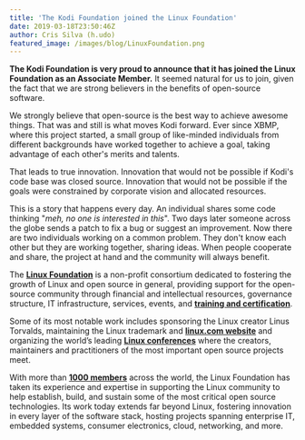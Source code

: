 ```yaml
---
title: 'The Kodi Foundation joined the Linux Foundation'
date: 2019-03-18T23:50:46Z
author: Cris Silva (h.udo)
featured_image: /images/blog/LinuxFoundation.png
---
```

**The Kodi Foundation is very proud to announce that it has joined the Linux Foundation as an Associate Member.** It seemed natural for us to join, given the fact that we are strong believers in the benefits of open-source software.

 We strongly believe that open-source is the best way to achieve awesome things. That was and still is what moves Kodi forward. Ever since XBMP, where this project started, a small group of like-minded individuals from different backgrounds have worked together to achieve a goal, taking advantage of each other's merits and talents.

 That leads to true innovation. Innovation that would not be possible if Kodi's code base was closed source. Innovation that would not be possible if the goals were constrained by corporate vision and allocated resources.

 This is a story that happens every day. An individual shares some code thinking "*meh, no one is interested in this*". Two days later someone across the globe sends a patch to fix a bug or suggest an improvement. Now there are two individuals working on a common problem. They don't know each other but they are working together, sharing ideas. When people cooperate and share, the project at hand and the community will always benefit.

 The **[Linux Foundation](https://www.linuxfoundation.org/ "Linux Foundation")** is a non-profit consortium dedicated to fostering the growth of Linux and open source in general, providing support for the open-source community through financial and intellectual resources, governance structure, IT infrastructure, services, events, and **[training and certification](https://training.linuxfoundation.org/ "training and certification")**.

 Some of its most notable work includes sponsoring the Linux creator Linus Torvalds, maintaining the Linux trademark and **[linux.com website](https://www.linux.com/ "linux.com website")** and organizing the world’s leading **[Linux conferences](https://events.linuxfoundation.org/ "Linux conferences")** where the creators, maintainers and practitioners of the most important open source projects meet.

 With more than **[1000 members](https://www.linuxfoundation.org/membership/members/ "1000 members")** across the world, the Linux Foundation has taken its experience and expertise in supporting the Linux community to help establish, build, and sustain some of the most critical open source technologies. Its work today extends far beyond Linux, fostering innovation in every layer of the software stack, hosting projects spanning enterprise IT, embedded systems, consumer electronics, cloud, networking, and more.

 